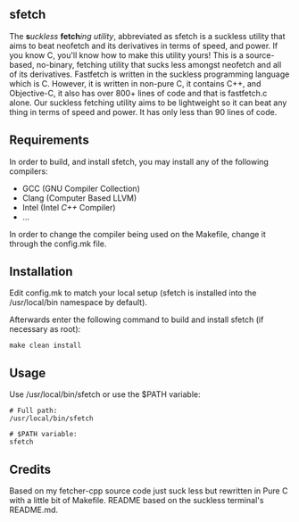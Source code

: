 sfetch
-------------
The **s***uckless* **fetch***ing utility*, abbreviated as sfetch is a suckless utility that aims to beat neofetch and its derivatives in terms of speed, and power. If you know C, you'll know how to make this utility yours! This is a source-based, no-binary, fetching utility that sucks less amongst neofetch and all of its derivatives. Fastfetch is written in the suckless programming language which is C. However, it is written in non-pure C, it contains C++, and Objective-C, it also has over 800+ lines of code and that is fastfetch.c alone. Our suckless fetching utility aims to be lightweight so it can beat any thing in terms of speed and power. It has only less than 90 lines of code.

Requirements
-------------
In order to build, and install sfetch, you may install any of the following compilers:
- GCC (GNU Compiler Collection)
- Clang (Computer Based LLVM)
- Intel (Intel *C++* Compiler)
- ...

In order to change the compiler being used on the Makefile, change it through the config.mk file.

Installation
-------------
Edit config.mk to match your local setup (sfetch is installed into
the /usr/local/bin namespace by default).

Afterwards enter the following command to build and install sfetch (if
necessary as root):

    make clean install


Usage
-------------
Use /usr/local/bin/sfetch or use the $PATH variable: 
```
# Full path:
/usr/local/bin/sfetch

# $PATH variable:
sfetch
```
Credits
-------------
Based on my fetcher-cpp source code just suck less but rewritten in Pure C with a little bit of Makefile.
README based on the suckless terminal's README.md.
